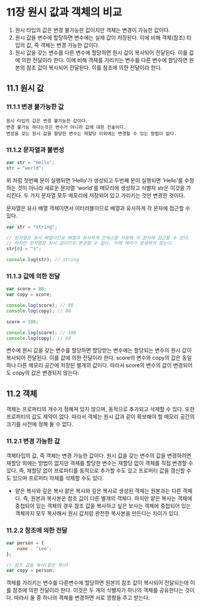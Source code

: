 # 11장 원시 값과 객체의 비교

1. 원시 타입의 값은 변경 불가능한 값이지만 객체는 변경이 가능한 값이다.
2. 원시 값을 변수에 할당하면 변수에는 실제 값이 저장된다. 이에 비해 객체(참조) 타입의 값, 즉 객체는 변경 가능한 값이다.
3. 원시 값을 갖는 변수를 다른 변수에 할당하면 원시 값이 복사되어 전달된다. 이를 값에 의한 전달이라 한다. 이에 비해 객체를 가리키는 변수를 다른 변수에 할당하면 원본의 참조 값이 복사되어 전달된다. 이를 참조에 의한 전달이라 한다.

## 11.1 원시 값

### 11.1.1 변경 불가능한 값

    원시 타입의 값은 변경 불가능한 값이다.
    변경 불가능 하다는것은 변수가 아니라 값에 대한 진술이다.
    변성을 갖는 원시 값을 할당한 변수는 재할당 이외에는 변경할 수 있는 방법이 없다.

### 11.1.2 문자열과 불변성

```javascript
var str = "Hello";
str = "world";
```

위 처럼 첫번째 문이 실행되면 'Hello'가 생성되고 두번째 문이 실행되면 'Hello'를 수정하는 것이 아니라 새로운 문자열 'world'를 메모리에 생성하고 식별자 str은 이것을 가리킨다. 두 가지 문자열 모두 메모리에 저장되어 있고 가리키는 것만 변경한 것이다.

문자열은 유사 배열 객체이면서 이터러블이므로 배열과 유사하게 각 문자에 접근할 수 있다.

```javascript
var str = "string";

// 문자열은 유사 배열이므로 배열과 유사하게 인덱스를 사용해 각 문자에 접근할 수 있다.
// 하지만 문자열은 원시 값이므로 변경할 수 없다. 이때 에러가 발생하지 않는다.
str[0] = "S";

console.log(str); // string
```

### 11.1.3 값에 의한 전달

```javascript
var score = 80;
var copy = score;

console.log(score); // 80
console.log(copy); // 80

score = 100;

console.log(score); // 100
console.log(copy); // 80
```

변수에 원시 값을 갖는 변수를 할당하면 할당받는 변수에는 할당되는 변수의 원시 값이 복사되어 전달된다. 이를 값에 의한 전달이라 한다.
score의 변수와 copy의 값은 동일하나 다른 메모리 공간에 저장된 별개의 값이다. 따라서 score의 변수의 값이 변경되어도 copy의 값은 변경되지 않는다.

## 11.2 객체

객체는 프로퍼티의 개수가 정해져 있지 않으며, 동적으로 추가되고 삭제할 수 있다. 또한 프로퍼티의 값도 제약이 없다. 따라서 객체는 원시 값과 같이 확보해야 할 메모리 공간의 크기를 사전에 정해 둘 수 없다.

### 11.2.1 변경 가능한 값

객체타입의 값, 즉 객체는 변경 가능한 값이다.
원시 값을 갖는 변수의 값을 변경하려면 재할당 외에는 방법이 없지만 객체를 할당한 변수는 재할당 없이 객체를 직접 변경할 수 있다. 즉, 재할당 없이 프로퍼티를 동적으로 추가할 수도 있고 프로퍼티 값을 갱신할 수도 있으며 프로퍼티 자체를 삭제할 수도 있다.

- 얕은 복사와 깊은 복사
  얕은 복사와 깊은 복사로 생성된 객체는 원본과는 다른 객체다. 즉, 원본과 복사본은 참조 값이 다른 별개의 객체다. 하지만 얕은 복사는 객체에 중첩되어 있는 객체의 경우 참조 값을 복사하고 싶은 보사는 객체에 중첩되어 있는 객체까지 모두 복사해서 원시 값처럼 완전한 복사본을 만든다는 차이가 있다.

### 11.2.2 참조에 의한 전달

```javascript
var person = {
    name : 'Lee';
};

// 참조 값을 복사(얕은 복사)
var copy = person;
```

객체를 가리키는 변수를 다른변수에 할당하면 원본의 참조 값이 복사되어 전달되는데 이를 참조에 의한 전달이라 한다.
이것은 두 개의 식별자가 하나의 객체를 공유한다는 것이다. 따라서 둘 중 하나의 객체를 변경하면 서로 영향을 주고 받는다.
